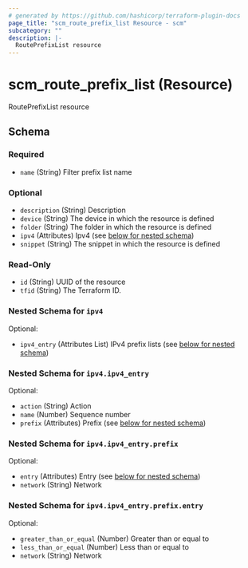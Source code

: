 ```yaml
---
# generated by https://github.com/hashicorp/terraform-plugin-docs
page_title: "scm_route_prefix_list Resource - scm"
subcategory: ""
description: |-
  RoutePrefixList resource
---
```


# scm_route_prefix_list (Resource)

RoutePrefixList resource



<!-- schema generated by tfplugindocs -->
## Schema

### Required

- `name` (String) Filter prefix list name

### Optional

- `description` (String) Description
- `device` (String) The device in which the resource is defined
- `folder` (String) The folder in which the resource is defined
- `ipv4` (Attributes) Ipv4 (see [below for nested schema](#nestedatt--ipv4))
- `snippet` (String) The snippet in which the resource is defined

### Read-Only

- `id` (String) UUID of the resource
- `tfid` (String) The Terraform ID.

<a id="nestedatt--ipv4"></a>
### Nested Schema for `ipv4`

Optional:

- `ipv4_entry` (Attributes List) IPv4 prefix lists (see [below for nested schema](#nestedatt--ipv4--ipv4_entry))

<a id="nestedatt--ipv4--ipv4_entry"></a>
### Nested Schema for `ipv4.ipv4_entry`

Optional:

- `action` (String) Action
- `name` (Number) Sequence number
- `prefix` (Attributes) Prefix (see [below for nested schema](#nestedatt--ipv4--ipv4_entry--prefix))

<a id="nestedatt--ipv4--ipv4_entry--prefix"></a>
### Nested Schema for `ipv4.ipv4_entry.prefix`

Optional:

- `entry` (Attributes) Entry (see [below for nested schema](#nestedatt--ipv4--ipv4_entry--prefix--entry))
- `network` (String) Network

<a id="nestedatt--ipv4--ipv4_entry--prefix--entry"></a>
### Nested Schema for `ipv4.ipv4_entry.prefix.entry`

Optional:

- `greater_than_or_equal` (Number) Greater than or equal to
- `less_than_or_equal` (Number) Less than or equal to
- `network` (String) Network
